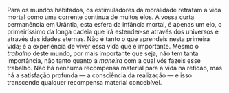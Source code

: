 ﻿Para os mundos habitados, os estimuladores da moralidade retratam a vida mortal como uma corrente contínua de muitos elos. A vossa curta permanência em Urântia, esta esfera da infância mortal, é apenas um elo, o primeiríssimo da longa cadeia que irá estender-se através dos universos e através das idades eternas. Não é tanto o que aprendeis nesta primeira vida; é a experiência de viver essa vida que é importante. Mesmo o <em>trabalho</em> deste mundo, por mais importante que seja, não tem tanta importância, não tanto quanto a <em>maneira</em> com a qual vós fazeis esse trabalho. Não há nenhuma recompensa material para a vida na retidão, mas há a satisfação profunda — a consciência da realização — e isso transcende qualquer recompensa material concebível.